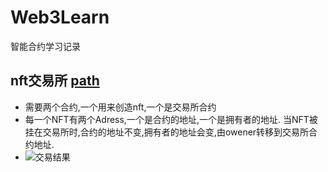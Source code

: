 # Web3Learn
智能合约学习记录

## nft交易所 [path](https://github.com/superbayes/Web3Learn/tree/main/L2_nft)
* 需要两个合约,一个用来创造nft,一个是交易所合约
* 每一个NFT有两个Adress,一个是合约的地址,一个是拥有者的地址. 当NFT被挂在交易所时,合约的地址不变,拥有者的地址会变,由owener转移到交易所合约地址.
* ![交易结果](https://github.com/superbayes/Web3Learn/blob/main/L2_nft/NFT_RESULT.png)

